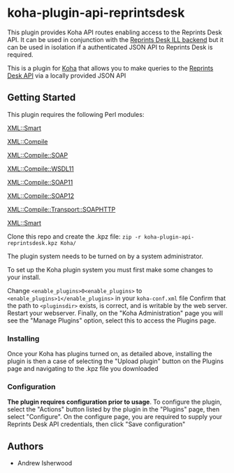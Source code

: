# koha-plugin-api-reprintsdesk
This plugin provides Koha API routes enabling access to the Reprints Desk API. It can be used in conjunction with the [Reprints Desk ILL backend](https://github.com/PTFS-Europe/koha-ill-reprintsdesk) but it can be used in isolation if a authenticated JSON API to Reprints Desk is required.

This is a plugin for [Koha](https://koha-community.org/) that allows you to make queries to the [Reprints Desk API](https://wwwstg.reprintsdesk.com/webservice/main.asmx?wsdl) via a locally provided JSON API

## Getting Started

This plugin requires the following Perl modules:

[XML::Smart](https://metacpan.org/pod/XML::Smart)

[XML::Compile](https://metacpan.org/pod/XML::Compile)

[XML::Compile::SOAP](https://metacpan.org/pod/XML::Compile::SOAP)

[XML::Compile::WSDL11](https://metacpan.org/pod/XML::Compile::WSDL11)

[XML::Compile::SOAP11](https://metacpan.org/pod/XML::Compile::SOAP11)

[XML::Compile::SOAP12](https://metacpan.org/pod/XML::Compile::SOAP12)

[XML::Compile::Transport::SOAPHTTP](https://metacpan.org/dist/XML-Compile-SOAP/view/lib/XML/Compile/Transport/SOAPHTTP.pod)

[XML::Smart](https://metacpan.org/pod/XML::Smart)

Clone this repo and create the .kpz file: `zip -r koha-plugin-api-reprintsdesk.kpz Koha/`

The plugin system needs to be turned on by a system administrator.

To set up the Koha plugin system you must first make some changes to your install.

Change `<enable_plugins>0<enable_plugins>` to `<enable_plugins>1</enable_plugins>` in your `koha-conf.xml` file
Confirm that the path to `<pluginsdir>` exists, is correct, and is writable by the web server.
Restart your webserver.
Finally, on the "Koha Administration" page you will see the "Manage Plugins" option, select this to access the Plugins page.

### Installing

Once your Koha has plugins turned on, as detailed above, installing the plugin is then a case of selecting the "Upload plugin" 
button on the Plugins page and navigating to the .kpz file you downloaded

### Configuration

**The plugin requires configuration prior to usage**. To configure the plugin, select the "Actions" button listed by the plugin in the "Plugins" page, then select "Configure". On the configure page, you are required to supply your Reprints Desk API credentials, then click "Save configuration"

## Authors

* Andrew Isherwood
